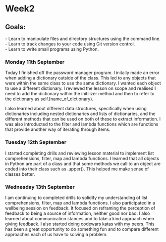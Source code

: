 <h1>Week2</h1>

<h2>Goals:</h2>
- Learn to manipulate files and directory structures using the command line.<br>
- Learn to track changes to your code using Git version control.<br>
- Learn to write small programs using Python.<br>

<h3>Monday 11th September</h3>

Today I finished off the password manager program. I initally made an error when adding a dictionary outside of the class. This led to any objects that were within the same class to use the same dictionary. I wanted each object to use a different dictionary. I reviewed the lesson on scope and realised I need to add the dictionary within the initilizer method and then to refer to the dictionary as self.[name_of_dictionary).  

I also learned about different data structures, specifically when using dictionaries including nested dictionaries and lists of dictionaries, and the different methods that can be used on both of these to extract information. I was also introducted to the filter and lambda functions which are functions that provide another way of iterating through items.

<h3>Tuesday 12th September</h3>

I started completing drills and reviewing lesson material to implement list comprehensions, filter, map and lambda functions. 
I learned that all objects in Python are part of a class and that some methods we call to an object are coded into their class such as .upper(). This helped me make sense of classes better.

<h3>Wednesday 13th September</h3>

I am continuing to completed drills to solidify my understanding of list comprehensions, filter, map and lambda functions. I also participated in a wellbeing session on feedback. It focused on reframing the perception of feedback to being a source of information, neither good nor bad. I also learned about communication stances and to take a kind approach when giving feedback. I also started doing codewars katas with my peers. This has been a great opportunity to do something fun and to compare different approaches each of us have to solving a problem. 
